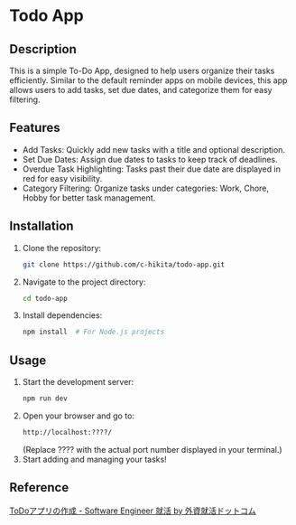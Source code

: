# Todo App

## Description  
This is a simple To-Do App, designed to help users organize their tasks efficiently. Similar to the default reminder apps on mobile devices, this app allows users to add tasks, set due dates, and categorize them for easy filtering. 

## Features  
- Add Tasks: Quickly add new tasks with a title and optional description.
- Set Due Dates: Assign due dates to tasks to keep track of deadlines.
- Overdue Task Highlighting: Tasks past their due date are displayed in red for easy visibility.
- Category Filtering: Organize tasks under categories: Work, Chore, Hobby for better task management.

## Installation  
1. Clone the repository:  
   ```bash
   git clone https://github.com/c-hikita/todo-app.git
   ```
2. Navigate to the project directory:  
   ```bash
   cd todo-app
   ```
3. Install dependencies:  
   ```bash
   npm install  # For Node.js projects
   ```

## Usage  
1. Start the development server:
   ```bash
   npm run dev
   ```
2. Open your browser and go to:
   ```bash
   http://localhost:????/
   ```
   (Replace ???? with the actual port number displayed in your terminal.)
3. Start adding and managing your tasks!
   
## Reference
[ToDoアプリの作成 - Software Engineer 就活 by 外資就活ドットコム](https://gaishishukatsu.com/engineer/drill/1/1)